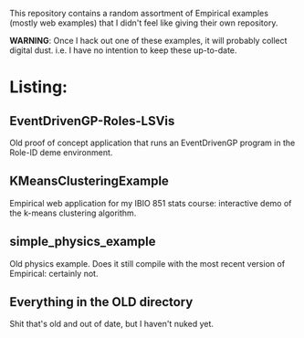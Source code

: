 This repository contains a random assortment of Empirical examples (mostly web examples) that I didn't feel like giving their own repository.

**WARNING**: Once I hack out one of these examples, it will probably collect digital dust. i.e. I have no intention to keep these up-to-date.

# Listing:
## EventDrivenGP-Roles-LSVis
Old proof of concept application that runs an EventDrivenGP program in the Role-ID deme environment.

## KMeansClusteringExample
Empirical web application for my IBIO 851 stats course: interactive demo of the k-means clustering algorithm.

## simple_physics_example
Old physics example. Does it still compile with the most recent version of Empirical: certainly not.

## Everything in the OLD directory
Shit that's old and out of date, but I haven't nuked yet. 
